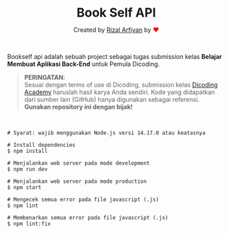 <h1 align="center" style="margin-bottom:0">Book Self API</h1>
<p align="center">Created by <a href="https://github.com/rizalarfiyan/" target="_blank">Rizal Arfiyan</a> by <span style="color:red">&#10084;</span></p><br />

Bookself api adalah sebuah project sebagai tugas submission kelas **Belajar Membuat Aplikasi Back-End** untuk Pemula Dicoding. 

> **PERINGATAN**:\
Sesuai dengan terms of use di Dicoding, submission kelas [Dicoding Academy](https://www.dicoding.com/) haruslah hasil karya Anda sendiri. Kode yang didapatkan dari sumber lain (GitHub) hanya digunakan sebagai referensi.
**Gunakan repository ini dengan bijak!**

<br />

```
# Syarat: wajib menggunakan Node.js versi 14.17.0 atau keatasnya

# Install dependencies
$ npm install

# Menjalankan web server pada mode development
$ npm run dev

# Menjalankan web server pada mode production
$ npm start

# Mengecek semua error pada file javascript (.js)
$ npm lint

# Membenarkan semua error pada file javascript (.js)
$ npm lint:fix
```
